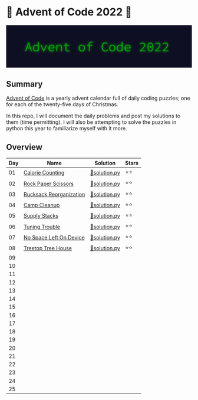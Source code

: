 # 🎄 Advent of Code 2022 🎄

![AoC2022 logo](https://raw.githubusercontent.com/ChristopherSterza/advent-of-code-2022/master/header.png)

## Summary

[Advent of Code](https://www.adventofcode.com/) is a yearly advent calendar full
of daily coding puzzles; one for each of the twenty-five days of Christmas.

In this repo, I will document the daily problems and post my solutions to them
(time permitting). I will also be attempting to solve the puzzles in python this
year to familiarize myself with it more.

## Overview

| Day | Name                                                           | Solution                                                                                                | Stars |
| --- | -------------------------------------------------------------- | ------------------------------------------------------------------------------------------------------- | ----- |
| 01  | [Calorie Counting](https://adventofcode.com/2022/day/1)        | [🐍solution.py](https://github.com/ChristopherSterza/advent-of-code-2022/blob/master/day-1/solution.py) | ⭐⭐  |
| 02  | [Rock Paper Scissors](https://adventofcode.com/2022/day/2)     | [🐍solution.py](https://github.com/ChristopherSterza/advent-of-code-2022/blob/master/day-2/solution.py) | ⭐⭐  |
| 03  | [Rucksack Reorganization](https://adventofcode.com/2022/day/3) | [🐍solution.py](https://github.com/ChristopherSterza/advent-of-code-2022/blob/master/day-3/solution.py) | ⭐⭐  |
| 04  | [Camp Cleanup](https://adventofcode.com/2022/day/4)            | [🐍solution.py](https://github.com/ChristopherSterza/advent-of-code-2022/blob/master/day-4/solution.py) | ⭐⭐  |
| 05  | [Supply Stacks](https://adventofcode.com/2022/day/5)           | [🐍solution.py](https://github.com/ChristopherSterza/advent-of-code-2022/blob/master/day-5/solution.py) | ⭐⭐  |
| 06  | [Tuning Trouble](https://adventofcode.com/2022/day/6)          | [🐍solution.py](https://github.com/ChristopherSterza/advent-of-code-2022/blob/master/day-6/solution.py) | ⭐⭐  |
| 07  | [No Space Left On Device](https://adventofcode.com/2022/day/7) | [🐍solution.py](https://github.com/ChristopherSterza/advent-of-code-2022/blob/master/day-7/solution.py) | ⭐⭐  |
| 08  | [Treetop Tree House](https://adventofcode.com/2022/day/8)      | [🐍solution.py](https://github.com/ChristopherSterza/advent-of-code-2022/blob/master/day-8/solution.py) | ⭐⭐  |
| 09  |                                                                |                                                                                                         |       |
| 10  |                                                                |                                                                                                         |       |
| 11  |                                                                |                                                                                                         |       |
| 12  |                                                                |                                                                                                         |       |
| 13  |                                                                |                                                                                                         |       |
| 14  |                                                                |                                                                                                         |       |
| 15  |                                                                |                                                                                                         |       |
| 16  |                                                                |                                                                                                         |       |
| 17  |                                                                |                                                                                                         |       |
| 18  |                                                                |                                                                                                         |       |
| 19  |                                                                |                                                                                                         |       |
| 20  |                                                                |                                                                                                         |       |
| 21  |                                                                |                                                                                                         |       |
| 22  |                                                                |                                                                                                         |       |
| 23  |                                                                |                                                                                                         |       |
| 24  |                                                                |                                                                                                         |       |
| 25  |                                                                |                                                                                                         |       |
